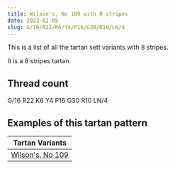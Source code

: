 ```yaml
---
title: Wilson's, No 109 with 8 stripes
date: 2023-02-05
slug: G/16/R22/K6/Y4/P16/G30/R10/LN/4
---
```

This is a list of all the tartan sett variants with 8 stripes.

It is a 8 stripes tartan.


## Thread count
G/16 R22 K6 Y4 P16 G30 R10 LN/4

## Examples of this tartan pattern

| Tartan Variants |
|---------------|
| [Wilson's, No 109](/variants/g/16/r22/k6/y4/p16/g30/r10/ln/4-g008000-k000000-lne0e0e0-p800080-rc00000-yf0c000)||
